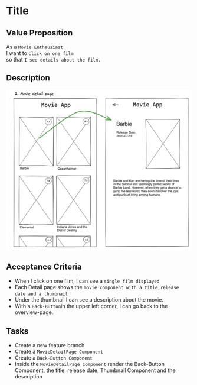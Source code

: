 # Title

## Value Proposition

As a `Movie Enthausiast` <br>
I want to `click on one film` <br>
so that `I see details about the film.` <br>

## Description

![wireframe](./assets/scribble-movie-detail-page.png)

## Acceptance Criteria

- When I click on one film, I can see a `single film displayed`
- Each Detail page shows the `movie component with a title,release date and a thumbnail`
- Under the thumbnail I can see a description about the movie.
- With a `Back-Button`in the upper left corner, I can go back to the overview-page.

## Tasks

- Create a new feature branch
- Create a `MovieDetailPage Component`
- Create a `Back-Button Component`
- Inside the `MovieDetailPage Component` render the Back-Button Component, the title, release date, Thumbnail Component and the description

